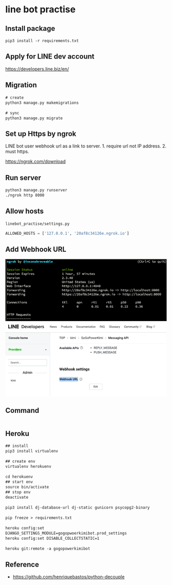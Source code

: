 # line bot practise

## Install package
``` shell
pip3 install -r requirements.txt
```

## Apply for LINE dev account
https://developers.line.biz/en/

## Migration
``` shell
# create 
python3 manage.py makemigrations

# sync
python3 manage.py migrate
```

## Set up Https by ngrok
LINE bot user webhook url as a link to server.
    1. require url not IP address.
    2. must https.

https://ngrok.com/download

## Run server
``` shell
python3 manage.py runserver 
./ngrok http 8000
```

## Allow hosts
`linebot_practise/settings.py`

``` python
ALLOWED_HOSTS = ['127.0.0.1', '20af8c34126e.ngrok.io']
```

## Add Webhook URL
![ngrok](https://github.com/kimi0230/linebot_practise/blob/master/screenshot/ngrok.png)
![webhook](https://github.com/kimi0230/linebot_practise/blob/master/screenshot/webhook.png)


## Command
```

```

## Heroku
```shell
## install
pip3 install virtualenv

## create env
virtualenv herokuenv

cd herokuenv
## start env
source bin/activate
## stop env
deactivate

pip3 install dj-database-url dj-static gunicorn psycopg2-binary

pip freeze > requirements.txt

heroku config:set DJANGO_SETTINGS_MODULE=gogopwoerkimibot.prod_settings
heroku config:set DISABLE_COLLECTSTATIC=1

heroku git:remote -a gogopowerkimibot 
```
## Reference
* https://github.com/henriquebastos/python-decouple